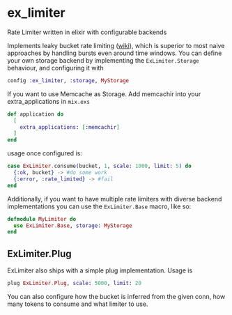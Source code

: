 # ex_limiter
Rate Limiter written in elixir with configurable backends

Implements leaky bucket rate limiting ([wiki](https://en.wikipedia.org/wiki/Leaky_bucket)), which is superior to most naive approaches by handling bursts even around time windows.  You can define your own storage backend by implementing the `ExLimiter.Storage` behaviour, and configuring it with

```elixir
config :ex_limiter, :storage, MyStorage
```

If you want to use Memcache as Storage. Add memcachir into your extra_applications in `mix.exs`

```elixir
def application do
  [
    extra_applications: [:memcachir]
  ]
end
```

usage once configured is:

```elixir
case ExLimiter.consume(bucket, 1, scale: 1000, limit: 5) do
  {:ok, bucket} -> #do some work
  {:error, :rate_limited} -> #fail
end
```

Additionally, if you want to have multiple rate limiters with diverse backend implementations you can use the `ExLimiter.Base` macro, like so:

```elixir
defmodule MyLimiter do
  use ExLimiter.Base, storage: MyStorage
end
```

## ExLimiter.Plug

ExLimiter also ships with a simple plug implementation.  Usage is

```elixir
plug ExLimiter.Plug, scale: 5000, limit: 20
```

You can also configure how the bucket is inferred from the given conn, how many tokens to consume and what limiter to use.